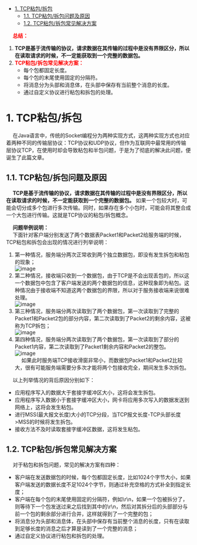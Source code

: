 
<!-- TOC -->

- [1. TCP粘包/拆包](#1-tcp粘包拆包)
    - [1.1. TCP粘包/拆包问题及原因](#11-tcp粘包拆包问题及原因)
    - [1.2. TCP粘包/拆包常见解决方案](#12-tcp粘包拆包常见解决方案)

<!-- /TOC -->
&emsp; **<font color = "red">总结：</font>**  
1. **TCP是基于流传输的协议，请求数据在其传输的过程中是没有界限区分，所以在读取请求的时候，不一定能获取到一个完整的数据包。**  
2. **<font color = "red">TCP粘包/拆包常见解决方案：</font>** 
    * 每个包都固定长度。
    * 每个包的末尾使用固定的分隔符。
    * 将消息分为头部和消息体，在头部中保存有当前整个消息的长度。
    * 通过自定义协议进行粘包和拆包的处理。   

# 1. TCP粘包/拆包
<!-- 
Socket粘包问题的3种解决方案
https://mp.weixin.qq.com/s/ODxGlLrohCveH-2m-BSDWQ
-->

&emsp; 在Java语言中，传统的Socket编程分为两种实现方式，这两种实现方式也对应着两种不同的传输层协议：TCP协议和UDP协议，但作为互联网中最常用的传输层协议TCP，在使用时却会导致粘包和半包问题，于是为了彻底的解决此问题，便诞生了此篇文章。  

## 1.1. TCP粘包/拆包问题及原因  
&emsp; **TCP是基于流传输的协议，请求数据在其传输的过程中是没有界限区分，所以在读取请求的时候，不一定能获取到一个完整的数据包。** 如果一个包较大时，可能会切分成多个包进行多次传输。同时，如果存在多个小包时，可能会将其整合成一个大包进行传输。这就是TCP协议的粘包/拆包概念。  
<!-- 粘包拆包问题是处于网络比较底层的问题，在数据链路层、网络层以及传输层都有可能发生。我们日常的网络应用开发大都在传输层进行，由于UDP有消息保护边界，不会发生粘包拆包问题，而因此粘包拆包问题只发生在TCP协议中。具体讲TCP是个”流"协议，只有流的概念，没有包的概念，对于业务上层数据的具体含义和边界并不了解，它只会根据TCP缓冲区的实际情况进行包的划分。所以在业务上认为，一个完整的包可能会被TCP拆分成多个包进行发送，也有可能把多个小的包封装成一个大的数据包发送，这就是所谓的TCP粘包和拆包问题。

&emsp; 下图中演示了粘包和拆包的三种情况：  
![image](https://gitee.com/wt1814/pic-host/raw/master/images/microService/netty/netty-38.png)  

* A和B两个包都刚好满足TCP缓冲区的大小，或者说其等待时间已经达到TCP等待时长，从而还是使用两个独立的包进行发送；  
* A和B两次请求间隔时间内较短，并且数据包较小，因而合并为同一个包发送给服务端；  
* B包比较大，因而将其拆分


&emsp; 产生粘包和拆包问题的主要原因是，操作系统在发送TCP数据的时候，底层会有一个缓冲区，例如1024个字节大小，如果一次请求发送的数据量比较小，没达到缓冲区大小，TCP则会将多个请求合并为同一个请求进行发送，这就形成了粘包问题；如果一次请求发送的数据量比较大，超过了缓冲区大小，TCP就会将其拆分为多次发送，这就是拆包，也就是将一个大的包拆分为多个小包进行发送。 
-->
&emsp; **问题举例说明：**    
&emsp; 下面针对客户端分别发送了两个数据表Packet1和Packet2给服务端的时候，TCP粘包和拆包会出现的情况进行列举说明：  
1. 第一种情况，服务端分两次正常收到两个独立数据包，即没有发生拆包和粘包的现象；  
![image](https://gitee.com/wt1814/pic-host/raw/master/images/microService/netty/netty-78.png)  
2. 第二种情况，接收端只收到一个数据包，由于TCP是不会出现丢包的，所以这一个数据包中包含了客户端发送的两个数据包的信息，这种现象即为粘包。这种情况由于接收端不知道这两个数据包的界限，所以对于服务接收端来说很难处理。  
![image](https://gitee.com/wt1814/pic-host/raw/master/images/microService/netty/netty-79.png)  
3. 第三种情况，服务端分两次读取到了两个数据包，第一次读取到了完整的Packet1和Packet2包的部分内容，第二次读取到了Packet2的剩余内容，这被称为TCP拆包；  
![image](https://gitee.com/wt1814/pic-host/raw/master/images/microService/netty/netty-80.png)  
4. 第四种情况，服务端分两次读取到了两个数据包，第一次读取到了部分的Packet1内容，第二次读取到了Packet1剩余内容和Packet2的整包。  
![image](https://gitee.com/wt1814/pic-host/raw/master/images/microService/netty/netty-81.png)  
&emsp; 如果此时服务端TCP接收滑窗非常小，而数据包Packet1和Packet2比较大，很有可能服务端需要分多次才能将两个包接收完全，期间发生多次拆包。   


&emsp; 以上列举情况的背后原因分别如下：  

* 应用程序写入的数据大于套接字缓冲区大小，这将会发生拆包。
* 应用程序写入数据小于套接字缓冲区大小，网卡将应用多次写入的数据发送到网络上，这将会发生粘包。
* 进行MSS(最大报文长度)大小的TCP分段，当TCP报文长度-TCP头部长度>MSS的时候将发生拆包。
* 接收方法不及时读取套接字缓冲区数据，这将发生粘包。

## 1.2. TCP粘包/拆包常见解决方案  
&emsp; 对于粘包和拆包问题，常见的解决方案有四种：  

* 客户端在发送数据包的时候，每个包都固定长度，比如1024个字节大小，如果客户端发送的数据长度不足1024个字节，则通过补充空格的方式补全到指定长度；  
* 客户端在每个包的末尾使用固定的分隔符，例如\r\n，如果一个包被拆分了，则等待下一个包发送过来之后找到其中的\r\n，然后对其拆分后的头部部分与前一个包的剩余部分进行合并，这样就得到了一个完整的包；  
* 将消息分为头部和消息体，在头部中保存有当前整个消息的长度，只有在读取到足够长度的消息之后才算是读到了一个完整的消息；  
* 通过自定义协议进行粘包和拆包的处理。  